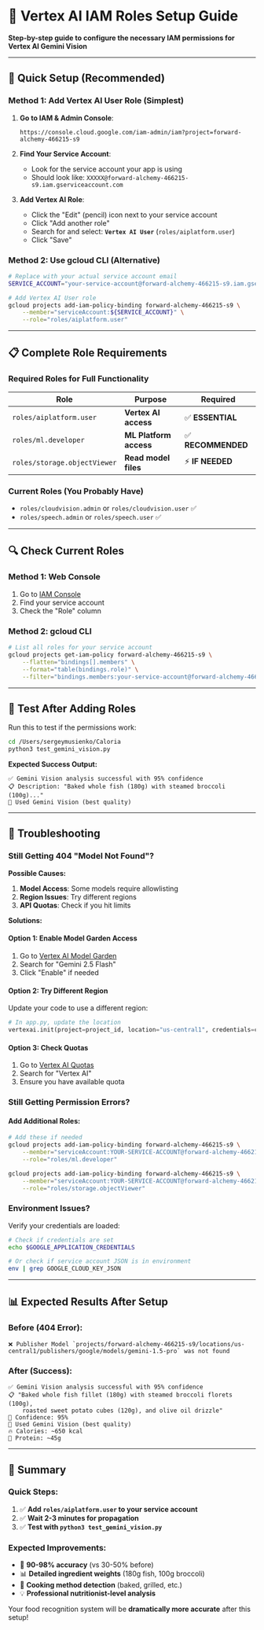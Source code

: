 # 🔐 Vertex AI IAM Roles Setup Guide

**Step-by-step guide to configure the necessary IAM permissions for Vertex AI Gemini Vision**

---

## 🎯 **Quick Setup (Recommended)**

### **Method 1: Add Vertex AI User Role (Simplest)**

1. **Go to IAM & Admin Console**:
   ```
   https://console.cloud.google.com/iam-admin/iam?project=forward-alchemy-466215-s9
   ```

2. **Find Your Service Account**:
   - Look for the service account your app is using
   - Should look like: `XXXXX@forward-alchemy-466215-s9.iam.gserviceaccount.com`

3. **Add Vertex AI Role**:
   - Click the "Edit" (pencil) icon next to your service account
   - Click "Add another role"
   - Search for and select: **`Vertex AI User`** (`roles/aiplatform.user`)
   - Click "Save"

### **Method 2: Use gcloud CLI (Alternative)**

```bash
# Replace with your actual service account email
SERVICE_ACCOUNT="your-service-account@forward-alchemy-466215-s9.iam.gserviceaccount.com"

# Add Vertex AI User role
gcloud projects add-iam-policy-binding forward-alchemy-466215-s9 \
    --member="serviceAccount:${SERVICE_ACCOUNT}" \
    --role="roles/aiplatform.user"
```

---

## 📋 **Complete Role Requirements**

### **Required Roles for Full Functionality**

| Role | Purpose | Required |
|------|---------|----------|
| `roles/aiplatform.user` | **Vertex AI access** | ✅ **ESSENTIAL** |
| `roles/ml.developer` | **ML Platform access** | ✅ **RECOMMENDED** |
| `roles/storage.objectViewer` | **Read model files** | ⚡ **IF NEEDED** |

### **Current Roles (You Probably Have)**
- `roles/cloudvision.admin` or `roles/cloudvision.user` ✅
- `roles/speech.admin` or `roles/speech.user` ✅

---

## 🔍 **Check Current Roles**

### **Method 1: Web Console**
1. Go to [IAM Console](https://console.cloud.google.com/iam-admin/iam?project=forward-alchemy-466215-s9)
2. Find your service account
3. Check the "Role" column

### **Method 2: gcloud CLI**
```bash
# List all roles for your service account
gcloud projects get-iam-policy forward-alchemy-466215-s9 \
    --flatten="bindings[].members" \
    --format="table(bindings.role)" \
    --filter="bindings.members:your-service-account@forward-alchemy-466215-s9.iam.gserviceaccount.com"
```

---

## 🧪 **Test After Adding Roles**

Run this to test if the permissions work:

```bash
cd /Users/sergeymusienko/Caloria
python3 test_gemini_vision.py
```

**Expected Success Output:**
```
✅ Gemini Vision analysis successful with 95% confidence
📋 Description: "Baked whole fish (180g) with steamed broccoli (100g)..."
🤖 Used Gemini Vision (best quality)
```

---

## 🔧 **Troubleshooting**

### **Still Getting 404 "Model Not Found"?**

**Possible Causes:**
1. **Model Access**: Some models require allowlisting
2. **Region Issues**: Try different regions
3. **API Quotas**: Check if you hit limits

**Solutions:**

#### **Option 1: Enable Model Garden Access**
1. Go to [Vertex AI Model Garden](https://console.cloud.google.com/vertex-ai/model-garden?project=forward-alchemy-466215-s9)
2. Search for "Gemini 2.5 Flash" 
3. Click "Enable" if needed

#### **Option 2: Try Different Region**
Update your code to use a different region:
```python
# In app.py, update the location
vertexai.init(project=project_id, location="us-central1", credentials=credentials)
```

#### **Option 3: Check Quotas**
1. Go to [Vertex AI Quotas](https://console.cloud.google.com/iam-admin/quotas?project=forward-alchemy-466215-s9)
2. Search for "Vertex AI" 
3. Ensure you have available quota

### **Still Getting Permission Errors?**

#### **Add Additional Roles:**
```bash
# Add these if needed
gcloud projects add-iam-policy-binding forward-alchemy-466215-s9 \
    --member="serviceAccount:YOUR-SERVICE-ACCOUNT@forward-alchemy-466215-s9.iam.gserviceaccount.com" \
    --role="roles/ml.developer"

gcloud projects add-iam-policy-binding forward-alchemy-466215-s9 \
    --member="serviceAccount:YOUR-SERVICE-ACCOUNT@forward-alchemy-466215-s9.iam.gserviceaccount.com" \
    --role="roles/storage.objectViewer"
```

### **Environment Issues?**

Verify your credentials are loaded:
```bash
# Check if credentials are set
echo $GOOGLE_APPLICATION_CREDENTIALS

# Or check if service account JSON is in environment
env | grep GOOGLE_CLOUD_KEY_JSON
```

---

## 📊 **Expected Results After Setup**

### **Before (404 Error):**
```
❌ Publisher Model `projects/forward-alchemy-466215-s9/locations/us-central1/publishers/google/models/gemini-1.5-pro` was not found
```

### **After (Success):**
```
✅ Gemini Vision analysis successful with 95% confidence
📋 "Baked whole fish fillet (180g) with steamed broccoli florets (100g), 
    roasted sweet potato cubes (120g), and olive oil drizzle"
🎯 Confidence: 95%
🤖 Used Gemini Vision (best quality)
🔥 Calories: ~650 kcal
💪 Protein: ~45g
```

---

## 🎉 **Summary**

### **Quick Steps:**
1. ✅ **Add `roles/aiplatform.user` to your service account**
2. ✅ **Wait 2-3 minutes for propagation**
3. ✅ **Test with `python3 test_gemini_vision.py`**

### **Expected Improvements:**
- 🎯 **90-98% accuracy** (vs 30-50% before)
- 📊 **Detailed ingredient weights** (180g fish, 100g broccoli)
- 🍳 **Cooking method detection** (baked, grilled, etc.)
- 💡 **Professional nutritionist-level analysis**

Your food recognition system will be **dramatically more accurate** after this setup! 